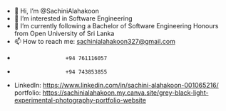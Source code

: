 - 👋 Hi, I’m @SachiniAlahakoon
- 👀 I’m interested in Software Engineering
- 🌱 I’m currently following a Bachelor of Software Engineering Honours from Open University of Sri Lanka
- 📫 How to reach me: sachinialahakoon327@gmail.com
-                     +94 761116057
-                     +94 743853855
- LinkedIn: https://www.linkedin.com/in/sachini-alahakoon-001065216/
  portfolio: https://sachinialahakoon.my.canva.site/grey-black-light-experimental-photography-portfolio-website

<!---
SachiniAlahakoon/SachiniAlahakoon is a ✨ special ✨ repository because its `README.md` (this file) appears on your GitHub profile.
You can click the Preview link to take a look at your changes.
--->
